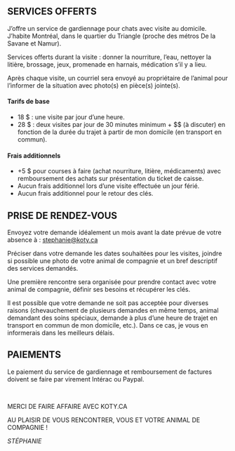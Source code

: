 ## SERVICES OFFERTS
J’offre un service de gardiennage pour chats avec visite au domicile. J’habite Montréal, dans le quartier du Triangle (proche des métros De la Savane et Namur).

Services offerts durant la visite : donner la nourriture, l’eau, nettoyer la litière, brossage, jeux, promenade en harnais, médication s’il y a lieu.

Après chaque visite, un courriel sera envoyé au propriétaire de l’animal pour l’informer de la situation avec photo(s) en pièce(s) jointe(s).

#### Tarifs de base	 
* 18 $ : une visite par jour d’une heure.
* 28 $ : deux visites par jour de 30 minutes minimum	+ $$ (à discuter) en fonction de la durée du trajet à partir de mon domicile (en transport en commun).

#### Frais additionnels
* +5 $ pour courses à faire (achat nourriture, litière, médicaments) avec remboursement des achats sur présentation du ticket de caisse.
* Aucun frais additionnel lors d’une visite effectuée un jour férié.
* Aucun frais additionnel pour le retour des clés.


## PRISE DE RENDEZ-VOUS
Envoyez votre demande idéalement un mois avant la date prévue de votre absence à : <stephanie@koty.ca>

Préciser dans votre demande les dates souhaitées pour les visites, joindre si possible une photo de votre animal de compagnie et un bref descriptif des services demandés.

Une première rencontre sera organisée pour prendre contact avec votre animal de compagnie, définir ses besoins et récupérer les clés. 

Il est possible que votre demande ne soit pas acceptée pour diverses raisons (chevauchement de plusieurs demandes en même temps, animal demandant des soins spéciaux, demande à plus d’une heure de trajet en transport en commun de mon domicile, etc.). Dans ce cas, je vous en informerais dans les meilleurs délais.


## PAIEMENTS
Le paiement du service de gardiennage et remboursement de factures doivent se faire par virement Intérac ou Paypal.

&nbsp;

MERCI DE FAIRE AFFAIRE AVEC KOTY.CA

AU PLAISIR DE VOUS RENCONTRER, VOUS ET VOTRE ANIMAL DE COMPAGNIE !

*STÉPHANIE*
